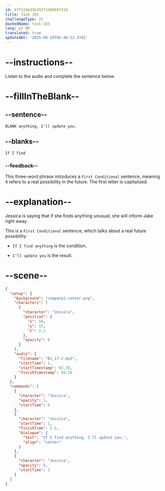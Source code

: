 ```yaml
---
id: 67f5246d3635571d8969f310
title: Task 103
challengeType: 22
dashedName: task-103
lang: pt-BR
translated: true
updatedAt: '2025-09-29T05:49:12.378Z'
---
```


<!-- (audio) Jessica: If I find anything, I'll update you. -->

# --instructions--

Listen to the audio and complete the sentence below.

# --fillInTheBlank--

## --sentence--

`BLANK anything, I'll update you.`

## --blanks--

`If I find`

### --feedback--

This three-word phrase introduces a `First Conditional` sentence, meaning it refers to a real possibility in the future. The first letter is capitalized.

# --explanation--

Jessica is saying that if she finds anything unusual, she will inform Jake right away.

This is a `First Conditional` sentence, which talks about a real future possibility:

- `If I find anything` is the condition.

- `I'll update you` is the result.

# --scene--

```json
{
  "setup": {
    "background": "company2-center.png",
    "characters": [
      {
        "character": "Jessica",
        "position": {
          "x": 50,
          "y": 15,
          "z": 1.2
        },
        "opacity": 0
      }
    ],
    "audio": {
      "filename": "B1_17-2.mp3",
      "startTime": 1,
      "startTimestamp": 92.78,
      "finishTimestamp": 94.20
    }
  },
  "commands": [
    {
      "character": "Jessica",
      "opacity": 1,
      "startTime": 0
    },
    {
      "character": "Jessica",
      "startTime": 1,
      "finishTime": 2.5,
      "dialogue": {
        "text": "If I find anything, I'll update you.",
        "align": "center"
      }
    },
    {
      "character": "Jessica",
      "opacity": 0,
      "startTime": 3
    }
  ]
}
```
